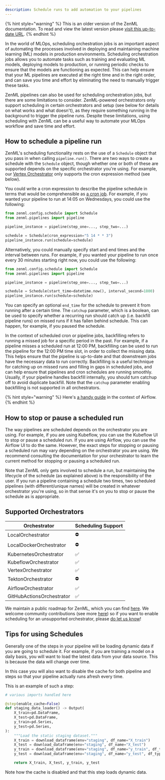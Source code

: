 ```yaml
---
description: Schedule runs to add automation to your pipelines
---
```


{% hint style="warning" %}
This is an older version of the ZenML documentation. To read and view the latest version please [visit this up-to-date URL](https://docs.zenml.io).
{% endhint %}


In the world of MLOps, scheduling orchestration jobs is an important aspect of automating the processes involved in deploying and maintaining machine learning (ML) models in production environments. Scheduling orchestration jobs allows you to automate tasks such as training and evaluating ML models, deploying models to production, or running periodic checks to ensure that the models are functioning as expected. This can help ensure that your ML pipelines are executed at the right time and in the right order, and can save you time and effort by eliminating the need to manually trigger these tasks.

ZenML pipelines can also be used for scheduling orchestration jobs, but there are some limitations to consider. ZenML-powered orchestrators only support scheduling in certain orchestrators and setup (see below for details on what works and what doesn't), as they require something running in the background to trigger the pipeline runs. Despite these limitations, using scheduling with ZenML can be a useful way to automate your MLOps workflow and save time and effort.

## How to schedule a pipeline run

ZenML's scheduling functionality rests on the use of a `Schedule` object that
you pass in when calling `pipeline.run()`. There are two ways to create a
schedule with the `Schedule` object, though whether one or both of these are
supported depends on the specific orchestrator you're using. For example, our
[Vertex Orchestrator](../../component-gallery/orchestrators/gcloud-vertexai.md) only supports the cron expression method (see below).

You could write a cron expression to describe the pipeline schedule in terms
that would be comprehensible as [a cron job](https://en.wikipedia.org/wiki/Cron). For example, if you wanted your pipeline to run at 14:05 on Wednesdays, you could use the following:

```python
from zenml.config.schedule import Schedule
from zenml.pipelines import pipeline

pipeline_instance = pipeline(step_one=..., step_two=...)

schedule = Schedule(cron_expression="5 14 * * 3")
pipeline_instance.run(schedule=schedule)
```

Alternatively, you could manually specify start and end times and the interval between runs. For example, if you wanted your pipeline to run once every 30 minutes starting right now, you could use the following:

```python
from zenml.config.schedule import Schedule
from zenml.pipelines import pipeline

pipeline_instance = pipeline(step_one=..., step_two=...)

schedule = Schedule(start_time=datetime.now(), interval_second=1800)
pipeline_instance.run(schedule=schedule)
```

You can specify an optional `end_time` for the schedule to prevent it from running after a certain time. The `catchup` parameter, which is a boolean, can be used to specify whether a recurring run should catch up (i.e. backfill pipeline
runs) on missed runs if it has fallen behind schedule. This can happen, for
example, if you paused the schedule.

In the context of scheduled cron or pipeline jobs, backfilling refers to running
a missed job for a specific period in the past. For example, if a pipeline
misses a scheduled run at 12:00 PM, backfilling can be used to run the pipeline
for the 12:00 PM time slot, in order to collect the missing data. This helps
ensure that the pipeline is up-to-date and that downstream jobs have the
necessary data to run correctly. Backfilling is a useful technique for catching
up on missed runs and filling in gaps in scheduled jobs, and can help ensure
that pipelines and cron schedules are running smoothly. Usually, if your
pipeline handles backfill internally, you should turn catchup off to avoid
duplicate backfill. Note that the `catchup` parameter enabling
backfilling is not supported in all orchestrators.

{% hint style="warning" %}
Here's [a handy guide](https://medium.com/nerd-for-tech/airflow-catchup-backfill-demystified-355def1b6f92) in the context of Airflow.
{% endhint %}

## How to stop or pause a scheduled run

The way pipelines are scheduled depends on the orchestrator you are using. For
example, if you are using Kubeflow, you can use the Kubeflow UI to stop or pause
a scheduled run. If you are using Airflow, you can use the Airflow UI to do the
same. However, the exact steps for stopping or pausing a scheduled run may vary
depending on the orchestrator you are using. We recommend consulting the
documentation for your orchestrator to learn the current method for stopping or
pausing a scheduled run.

Note that ZenML only gets involved to schedule a run, but maintaining the
lifecycle of the schedule (as explained above) is the responsibility of the
user. If you run a pipeline containing a schedule two times, two scheduled
pipelines (with different/unique names) will be created in whatever orchestrator you're using, so in that
sense it's on you to stop or pause the schedule as is appropriate.

## Supported Orchestrators

| Orchestrator              | Scheduling Support |
|---------------------------| ------------------ |
| LocalOrchestrator         | ⛔️ |
| LocalDockerOrchestrator   | ⛔️ |
| KubernetesOrchestrator    | ✅ |
| KubeflowOrchestrator      | ✅ |
| VertexOrchestrator        | ✅ |
| TektonOrchestrator        | ⛔️ |
| AirflowOrchestrator       | ✅ |
| GitHubActionsOrchestrator | ✅ |

We maintain a public roadmap for ZenML, which you can find
[here](https://zenml.io/roadmap). We welcome community contributions (see more
[here](https://github.com/zenml-io/zenml/blob/main/CONTRIBUTING.md)) so if you want to enable scheduling for an unsupported orchestrator,
please [do let us know](https://zenml.io/slack-invite)!

## Tips for using Schedules

Generally one of the steps in your pipeline will be loading dynamic data if you
are going to schedule it. For example, if you are training a model on a daily
basis, you will want to load the latest data from your data source. This is
because the data will change over time.

In this case you will also want to disable the cache for both pipeline and steps
so that your pipeline actually runs afresh every time.

This is an example of such a step:

```python
# various imports handled here

@step(enable_cache=False)
def staging_data_loader() -> Output(
    X_train=pd.DataFrame,
    X_test=pd.DataFrame,
    y_train=pd.Series,
    y_test=pd.Series,
):
    """Load the static staging dataset."""
    X_train = download_dataframe(env="staging", df_name="X_train")
    X_test = download_dataframe(env="staging", df_name="X_test")
    y_train = download_dataframe(env="staging", df_name="y_train", df_type="series")
    y_test = download_dataframe(env="staging", df_name="y_test", df_type="series")

    return X_train, X_test, y_train, y_test
```

Note how the cache is disabled and that this step loads dynamic data.
